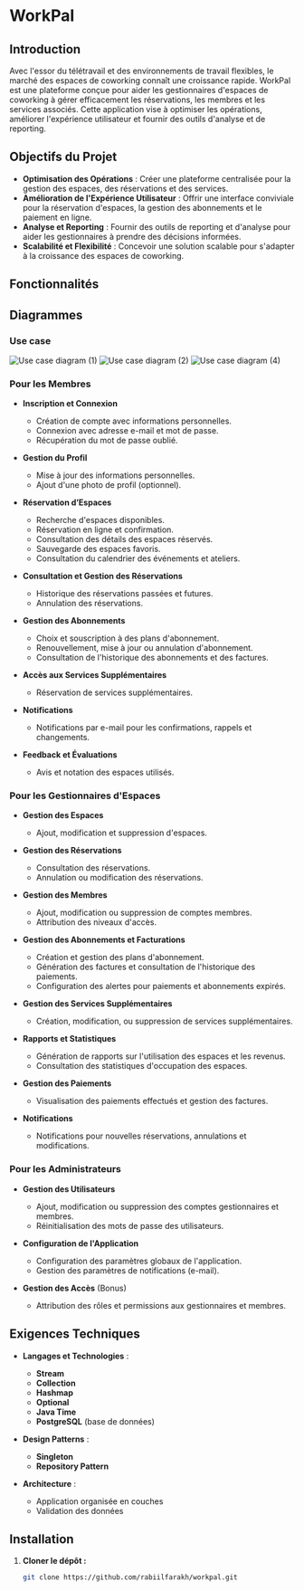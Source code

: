# WorkPal

## Introduction

Avec l'essor du télétravail et des environnements de travail flexibles, le marché des espaces de coworking connaît une croissance rapide. WorkPal est une plateforme conçue pour aider les gestionnaires d'espaces de coworking à gérer efficacement les réservations, les membres et les services associés. Cette application vise à optimiser les opérations, améliorer l'expérience utilisateur et fournir des outils d'analyse et de reporting.

## Objectifs du Projet

- **Optimisation des Opérations** : Créer une plateforme centralisée pour la gestion des espaces, des réservations et des services.
- **Amélioration de l'Expérience Utilisateur** : Offrir une interface conviviale pour la réservation d'espaces, la gestion des abonnements et le paiement en ligne.
- **Analyse et Reporting** : Fournir des outils de reporting et d'analyse pour aider les gestionnaires à prendre des décisions informées.
- **Scalabilité et Flexibilité** : Concevoir une solution scalable pour s'adapter à la croissance des espaces de coworking.

## Fonctionnalités

## Diagrammes

### Use case 

![Use case diagram (1)](https://github.com/user-attachments/assets/1c2953fd-8d22-4e67-afc3-e02811593137)
![Use case diagram (2)](https://github.com/user-attachments/assets/c3ba7f34-622e-4a94-a112-30cc291cd045)
![Use case diagram (4)](https://github.com/user-attachments/assets/8cca497a-448c-49ea-b107-7d7669240408)


### Pour les Membres

- **Inscription et Connexion**
  - Création de compte avec informations personnelles.
  - Connexion avec adresse e-mail et mot de passe.
  - Récupération du mot de passe oublié.

- **Gestion du Profil**
  - Mise à jour des informations personnelles.
  - Ajout d'une photo de profil (optionnel).

- **Réservation d’Espaces**
  - Recherche d'espaces disponibles.
  - Réservation en ligne et confirmation.
  - Consultation des détails des espaces réservés.
  - Sauvegarde des espaces favoris.
  - Consultation du calendrier des événements et ateliers.

- **Consultation et Gestion des Réservations**
  - Historique des réservations passées et futures.
  - Annulation des réservations.

- **Gestion des Abonnements**
  - Choix et souscription à des plans d'abonnement.
  - Renouvellement, mise à jour ou annulation d'abonnement.
  - Consultation de l'historique des abonnements et des factures.

- **Accès aux Services Supplémentaires**
  - Réservation de services supplémentaires.

- **Notifications**
  - Notifications par e-mail pour les confirmations, rappels et changements.

- **Feedback et Évaluations**
  - Avis et notation des espaces utilisés.

### Pour les Gestionnaires d'Espaces

- **Gestion des Espaces**
  - Ajout, modification et suppression d'espaces.

- **Gestion des Réservations**
  - Consultation des réservations.
  - Annulation ou modification des réservations.

- **Gestion des Membres**
  - Ajout, modification ou suppression de comptes membres.
  - Attribution des niveaux d'accès.

- **Gestion des Abonnements et Facturations**
  - Création et gestion des plans d'abonnement.
  - Génération des factures et consultation de l'historique des paiements.
  - Configuration des alertes pour paiements et abonnements expirés.

- **Gestion des Services Supplémentaires**
  - Création, modification, ou suppression de services supplémentaires.

- **Rapports et Statistiques**
  - Génération de rapports sur l'utilisation des espaces et les revenus.
  - Consultation des statistiques d'occupation des espaces.

- **Gestion des Paiements**
  - Visualisation des paiements effectués et gestion des factures.

- **Notifications**
  - Notifications pour nouvelles réservations, annulations et modifications.

### Pour les Administrateurs

- **Gestion des Utilisateurs**
  - Ajout, modification ou suppression des comptes gestionnaires et membres.
  - Réinitialisation des mots de passe des utilisateurs.

- **Configuration de l'Application**
  - Configuration des paramètres globaux de l'application.
  - Gestion des paramètres de notifications (e-mail).

- **Gestion des Accès** (Bonus)
  - Attribution des rôles et permissions aux gestionnaires et membres.

## Exigences Techniques

- **Langages et Technologies** :
  - **Stream**
  - **Collection**
  - **Hashmap**
  - **Optional**
  - **Java Time**
  - **PostgreSQL** (base de données)

- **Design Patterns** :
  - **Singleton**
  - **Repository Pattern**

- **Architecture** :
  - Application organisée en couches
  - Validation des données

## Installation

1. **Cloner le dépôt :**
   ```bash
   git clone https://github.com/rabiilfarakh/workpal.git
